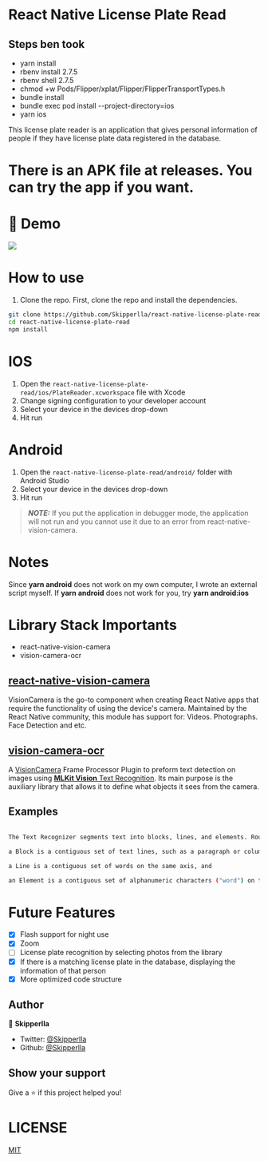 # React Native License Plate Read

## Steps ben took

* yarn install
* rbenv install 2.7.5
* rbenv shell 2.7.5
* chmod +w Pods/Flipper/xplat/Flipper/FlipperTransportTypes.h
* bundle install
* bundle exec pod install --project-directory=ios
* yarn ios

This license plate reader is an application that gives personal information of people if they have license plate data
registered in the database.

# There is an APK file at releases. You can try the app if you want.

# 🚀 Demo

![](https://media.giphy.com/media/jrBI0EKuq1odB3kemi/giphy.gif)

# How to use

1. Clone the repo.
   First, clone the repo and install the dependencies.

```bash
git clone https://github.com/Skipperlla/react-native-license-plate-read.git
cd react-native-license-plate-read
npm install
```

# IOS

1. Open the `react-native-license-plate-read/ios/PlateReader.xcworkspace` file with Xcode
2. Change signing configuration to your developer account
3. Select your device in the devices drop-down
4. Hit run

# Android

1. Open the `react-native-license-plate-read/android/` folder with Android Studio
2. Select your device in the devices drop-down
3. Hit run

> **_NOTE:_** If you put the application in debugger mode, the application will not run and you cannot use it due to an error from react-native-vision-camera.

# Notes

Since **yarn android** does not work on my own computer, I wrote an external script myself. If **yarn android** does not work for you, try **yarn android:ios**

# Library Stack Importants

- react-native-vision-camera
- vision-camera-ocr

## **[react-native-vision-camera](https://github.com/mrousavy/react-native-vision-camera)**

VisionCamera is the go-to component when creating React Native apps that require the functionality of using the device's camera. Maintained by the React Native community, this module has support for: Videos. Photographs. Face Detection and etc.

## **[**vision-camera-ocr**](https://github.com/aarongrider/vision-camera-ocr)**

A [VisionCamera](https://github.com/mrousavy/react-native-vision-camera) Frame Processor Plugin to preform text detection on images using [**MLKit Vision** Text Recognition](https://developers.google.com/ml-kit/vision/text-recognition). Its main purpose is the auxiliary library that allows it to define what objects it sees from the camera.

## Examples

```bash

The Text Recognizer segments text into blocks, lines, and elements. Roughly speaking:

a Block is a contiguous set of text lines, such as a paragraph or column,

a Line is a contiguous set of words on the same axis, and

an Element is a contiguous set of alphanumeric characters ("word") on the same axis in most Latin languages, or a character in others
```

# Future Features

- [x] Flash support for night use
- [x] Zoom
- [ ] License plate recognition by selecting photos from the library
- [x] If there is a matching license plate in the database, displaying the information of that person
- [x] More optimized code structure

## Author

👤 **Skipperlla**

- Twitter: [@Skipperlla](https://twitter.com/Skipperlla)
- Github: [@Skipperlla](https://github.com/Skipperlla)

## Show your support

Give a ⭐️ if this project helped you!

# LICENSE

[MIT](https://github.com/Skipperlla/react-native-license-plate-read/blob/main/LICENSE)
